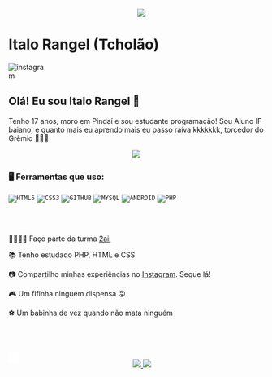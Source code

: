 

<img align="right" width="250px" style="margin-top:20px" src="https://www.otempo.com.br/image/contentid/policy:1.2226189:1566580322/a-era-do-gelo-PNG.PNG?f=3x2&w=1224">

</br>
</br>

<div dsplay="inline-block">
 
 <h1 align="left">Italo Rangel (Tcholão)</h1>
 <a href="https://www.instagram.com/italorangel_">
    <img align="left" width="80px" src="https://i0.wp.com/www.multarte.com.br/wp-content/uploads/2019/03/logo-instagram-png-fundo-transparente2.png?resize=696%2C696&ssl=1" alt="instagram" style="vertical-align:top;">
  </a> 
 





</br>
</br>

## Olá! Eu sou Italo Rangel  👋

Tenho 17 anos, moro em Pindaí e sou estudante programação! Sou Aluno IF baiano, e quanto mais eu aprendo mais eu passo raiva kkkkkkk, torcedor do Grêmio 💙🤍🖤

<p align="center">
  <img src="https://super.abril.com.br/wp-content/uploads/2016/09/super_imggato_digitando_0.gif" width="350">
</p>

### 🖥️ Ferramentas que uso: 
<code><img width="40px" src="https://cdn.jsdelivr.net/gh/devicons/devicon/icons/html5/html5-original-wordmark.svg" title = "HTML5"/></code>
<code><img width="40px" src="https://cdn.jsdelivr.net/gh/devicons/devicon/icons/css3/css3-original-wordmark.svg" title = "CSS3"/></code>
<code><img width="40px" src="https://cdn.jsdelivr.net/gh/devicons/devicon/icons/github/github-original.svg" title = "GITHUB"/></code>
<code><img width="40px" src="https://cdn.jsdelivr.net/gh/devicons/devicon/icons/mysql/mysql-original.svg" title = "MYSQL"/></code>
<code><img width="40px" src="https://cdn.jsdelivr.net/gh/devicons/devicon/icons/android/android-original.svg" title = "ANDROID"/></code>
<code><img width="40px" src="https://w7.pngwing.com/pngs/751/3/png-transparent-logo-php-html-others-text-trademark-logo-thumbnail.png" title = "PHP"/></code>

</br>
</br>
<div display="inline-block">
 <p align="left">👨‍👨‍👧‍👦 Faço parte da turma <a href="https://www.instagram.com/informatica.2aii/">2aii</a></p>
 <p align="left">📚 Tenho estudado PHP, HTML e CSS</p>
 <p align="left">📷 Compartilho minhas experiências no <a href="https://www.instagram.com/italorangel_">Instagram</a>. Segue lá!</p>
 <p align="left">🎮 Um fifinha ninguém dispensa 😜</p>
 <p align="left">⚽ Um babinha de vez quando não mata ninguém</p>
</div>



</br>



</br>

<a href="https://www.instagram.com/jeniblo_dev" target="_blank"><img align="left" alt="Instagram" width="22px" src="https://github.com/Aakarsh-B/trying-repos/blob/master/insta.svg" />


##
<p align="center">
<a href="https://github.com/tcholao">
  <img height="130em" src="https://github-readme-stats-eight-theta.vercel.app/api?username=tcholao&show_icons=true&theme=algolia&include_all_commits=true&count_private=true"/>
  <img height="130em" src="https://github-readme-stats-eight-theta.vercel.app/api/top-langs/?username=tcholao&layout=compact&langs_count=8&theme=algolia"/>
</a>
</p>
